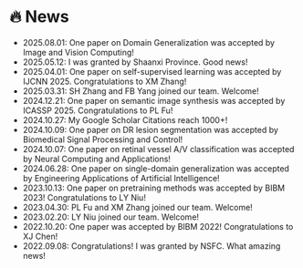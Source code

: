 # 🔥 News
- 2025.08.01: One paper on Domain Generalization was accepted by Image and Vision Computing!
- 2025.05.12: I was granted by Shaanxi Province. Good news!
- 2025.04.01: One paper on self-supervised learning was accepted by IJCNN 2025. Congratulations to XM Zhang!
- 2025.03.31: SH Zhang and FB Yang joined our team. Welcome!
- 2024.12.21: One paper on semantic image synthesis was accepted by ICASSP 2025. Congratulations to PL Fu! 
- 2024.10.27: My Google Scholar Citations reach 1000+!
- 2024.10.09: One paper on DR lesion segmentation was accepted by Biomedical Signal Processing and Control!
- 2024.10.07: One paper on retinal vessel A/V classification was accepted by Neural Computing and Applications!
- 2024.06.28: One paper on single-domain generalization was accepted by Engineering Applications of Artificial Intelligence!
- 2023.10.13: One paper on pretraining methods was accepted by BIBM 2023! Congratulations to LY Niu!
- 2023.04.30: PL Fu and XM Zhang joined our team. Welcome!
- 2023.02.20: LY Niu joined our team. Welcome!
- 2022.10.20: One paper was accepted by BIBM 2022! Congratulations to XJ Chen!
- 2022.09.08: Congratulations! I was granted by NSFC. What amazing news!

